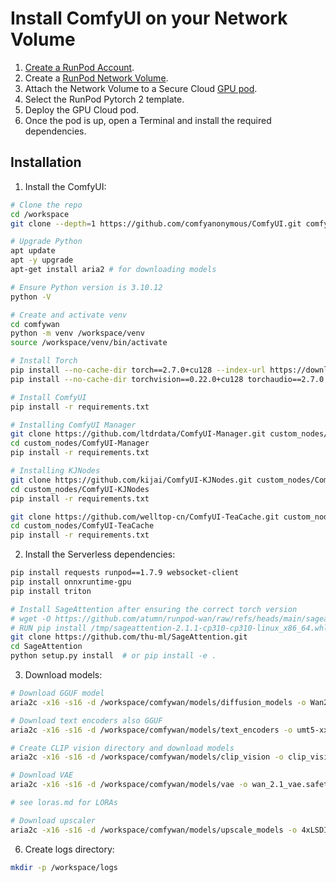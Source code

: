 # Install ComfyUI on your Network Volume

1. [Create a RunPod Account](https://runpod.io).
2. Create a [RunPod Network Volume](https://www.runpod.io/console/user/storage).
3. Attach the Network Volume to a Secure Cloud [GPU pod](https://www.runpod.io/console/gpu-secure-cloud).
4. Select the RunPod Pytorch 2 template.
5. Deploy the GPU Cloud pod.
6. Once the pod is up, open a Terminal and install the required dependencies.

## Installation

1. Install the ComfyUI:
```bash
# Clone the repo
cd /workspace
git clone --depth=1 https://github.com/comfyanonymous/ComfyUI.git comfywan

# Upgrade Python
apt update
apt -y upgrade
apt-get install aria2 # for downloading models

# Ensure Python version is 3.10.12
python -V

# Create and activate venv
cd comfywan
python -m venv /workspace/venv
source /workspace/venv/bin/activate

# Install Torch 
pip install --no-cache-dir torch==2.7.0+cu128 --index-url https://download.pytorch.org/whl/cu128 --no-deps
pip install --no-cache-dir torchvision==0.22.0+cu128 torchaudio==2.7.0 --index-url https://download.pytorch.org/whl/cu128

# Install ComfyUI
pip install -r requirements.txt

# Installing ComfyUI Manager
git clone https://github.com/ltdrdata/ComfyUI-Manager.git custom_nodes/ComfyUI-Manager
cd custom_nodes/ComfyUI-Manager
pip install -r requirements.txt

# Installing KJNodes
git clone https://github.com/kijai/ComfyUI-KJNodes.git custom_nodes/ComfyUI-KJNodes
cd custom_nodes/ComfyUI-KJNodes
pip install -r requirements.txt

git clone https://github.com/welltop-cn/ComfyUI-TeaCache.git custom_nodes/ComfyUI-TeaCache
cd custom_nodes/ComfyUI-TeaCache
pip install -r requirements.txt
```
2. Install the Serverless dependencies:
```bash
pip install requests runpod==1.7.9 websocket-client
pip install onnxruntime-gpu
pip install triton

# Install SageAttention after ensuring the correct torch version
# wget -O https://github.com/atumn/runpod-wan/raw/refs/heads/main/sageattention-2.1.1-cp310-cp310-linux_x86_64.whl
# RUN pip install /tmp/sageattention-2.1.1-cp310-cp310-linux_x86_64.whl
git clone https://github.com/thu-ml/SageAttention.git
cd SageAttention 
python setup.py install  # or pip install -e .

```
3. Download models:
```bash
# Download GGUF model
aria2c -x16 -s16 -d /workspace/comfywan/models/diffusion_models -o Wan2.1-VACE-14B-Q6_K.gguf --continue=true https://huggingface.co/QuantStack/Wan2.1-VACE-14B-GGUF/resolve/main/Wan2.1-VACE-14B-Q6_K.gguf

# Download text encoders also GGUF
aria2c -x16 -s16 -d /workspace/comfywan/models/text_encoders -o umt5-xxl-encoder-Q8_0.gguf --continue=true https://huggingface.co/city96/umt5-xxl-encoder-gguf/resolve/main/umt5-xxl-encoder-Q8_0.gguf

# Create CLIP vision directory and download models
aria2c -x16 -s16 -d /workspace/comfywan/models/clip_vision -o clip_vision_h.safetensors --continue=true https://huggingface.co/Comfy-Org/Wan_2.1_ComfyUI_repackaged/resolve/main/split_files/clip_vision/clip_vision_h.safetensors

# Download VAE
aria2c -x16 -s16 -d /workspace/comfywan/models/vae -o wan_2.1_vae.safetensors --continue=true https://huggingface.co/Comfy-Org/Wan_2.1_ComfyUI_repackaged/resolve/main/split_files/vae/wan_2.1_vae.safetensors

# see loras.md for LORAs

# Download upscaler
aria2c -x16 -s16 -d /workspace/comfywan/models/upscale_models -o 4xLSDIR.pth --continue=true https://github.com/Phhofm/models/raw/main/4xLSDIR/4xLSDIR.pth
```
6. Create logs directory:
```bash
mkdir -p /workspace/logs
```